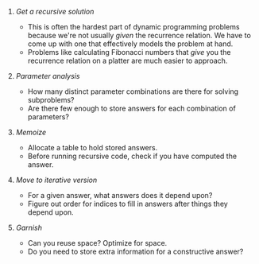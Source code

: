 1. *Get a recursive solution*

    - This is often the hardest part of dynamic programming problems because we're not usually *given* the recurrence relation. We have to come up with one that effectively models the problem at hand.
    - Problems like calculating Fibonacci numbers that *give* you the recurrence relation on a platter are much easier to approach.

2. *Parameter analysis*

    - How many distinct parameter combinations are there for solving subproblems?
    - Are there few enough to store answers for each combination of parameters?

3. *Memoize*

    - Allocate a table to hold stored answers.
    - Before running recursive code, check if you have computed the answer.

4. *Move to iterative version*

    - For a given answer, what answers does it depend upon?
    - Figure out order for indices to fill in answers after things they depend upon.

5. *Garnish*

    - Can you reuse space? Optimize for space.
    - Do you need to store extra information for a constructive answer?
